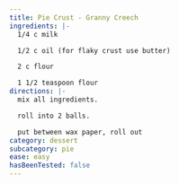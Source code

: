 ```yaml
---
title: Pie Crust - Granny Creech
ingredients: |-
  1/4 c milk

  1/2 c oil (for flaky crust use butter)

  2 c flour

  1 1/2 teaspoon flour
directions: |-
  mix all ingredients. 

  roll into 2 balls.

  put between wax paper, roll out
category: dessert
subcategory: pie
ease: easy
hasBeenTested: false
---
```

